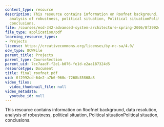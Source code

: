 ```yaml
---
content_type: resource
description: This resource contains information on Roofnet background, data resolution,
  analysis of robustness, political situation, Political situationPolitical situation,
  conclusions.
file: /courses/esd-342-advanced-system-architecture-spring-2006/0f2992cd64e2a7b6960c7268b35868a8_final_roofnet.pdf
file_type: application/pdf
learning_resource_types:
- Projects
license: https://creativecommons.org/licenses/by-nc-sa/4.0/
ocw_type: OCWFile
parent_title: Projects
parent_type: CourseSection
parent_uid: 7cc7aadf-f2e1-b076-fe1d-e2aa187324d5
resourcetype: Document
title: final_roofnet.pdf
uid: 0f2992cd-64e2-a7b6-960c-7268b35868a8
video_files:
  video_thumbnail_file: null
video_metadata:
  youtube_id: null
---
```

This resource contains information on Roofnet background, data resolution, analysis of robustness, political situation, Political situationPolitical situation, conclusions.